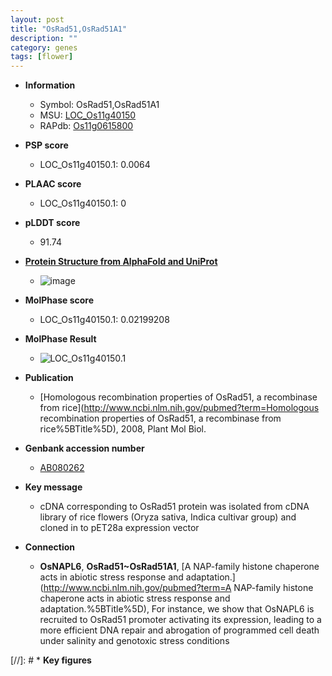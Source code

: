 ```yaml
---
layout: post
title: "OsRad51,OsRad51A1"
description: ""
category: genes
tags: [flower]
---
```


* **Information**  
    + Symbol: OsRad51,OsRad51A1  
    + MSU: [LOC_Os11g40150](http://rice.plantbiology.msu.edu/cgi-bin/ORF_infopage.cgi?orf=LOC_Os11g40150)  
    + RAPdb: [Os11g0615800](http://rapdb.dna.affrc.go.jp/viewer/gbrowse_details/irgsp1?name=Os11g0615800)  

* **PSP score**  
    + LOC_Os11g40150.1: 0.0064 

* **PLAAC score**  
    + LOC_Os11g40150.1: 0 

* **pLDDT score**
    + 91.74

* **[Protein Structure from AlphaFold and UniProt](https://www.uniprot.org/uniprotkb/Q8SBB9/entry#structure)**
    + ![image](https://ricepsp.github.io/images/Q8/AF-Q8SBB9-F1.png)

* **MolPhase score**
    + LOC_Os11g40150.1: 0.02199208

* **MolPhase Result**
    + ![LOC_Os11g40150.1](https://304243504.github.io/Pictures/LOC_Os11g/LOC_Os11g40150.1.png)

* **Publication**  
    + [Homologous recombination properties of OsRad51, a recombinase from rice](http://www.ncbi.nlm.nih.gov/pubmed?term=Homologous recombination properties of OsRad51, a recombinase from rice%5BTitle%5D), 2008, Plant Mol Biol.

* **Genbank accession number**  
    + [AB080262](http://www.ncbi.nlm.nih.gov/nuccore/AB080262)

* **Key message**  
    + cDNA corresponding to OsRad51 protein was isolated from cDNA library of rice flowers (Oryza sativa, Indica cultivar group) and cloned in to pET28a expression vector

* **Connection**  
    + __OsNAPL6__, __OsRad51~OsRad51A1__, [A NAP-family histone chaperone acts in abiotic stress response and adaptation.](http://www.ncbi.nlm.nih.gov/pubmed?term=A NAP-family histone chaperone acts in abiotic stress response and adaptation.%5BTitle%5D), For instance, we show that OsNAPL6 is recruited to OsRad51 promoter activating its expression, leading to a more efficient DNA repair and abrogation of programmed cell death under salinity and genotoxic stress conditions

[//]: # * **Key figures**  


